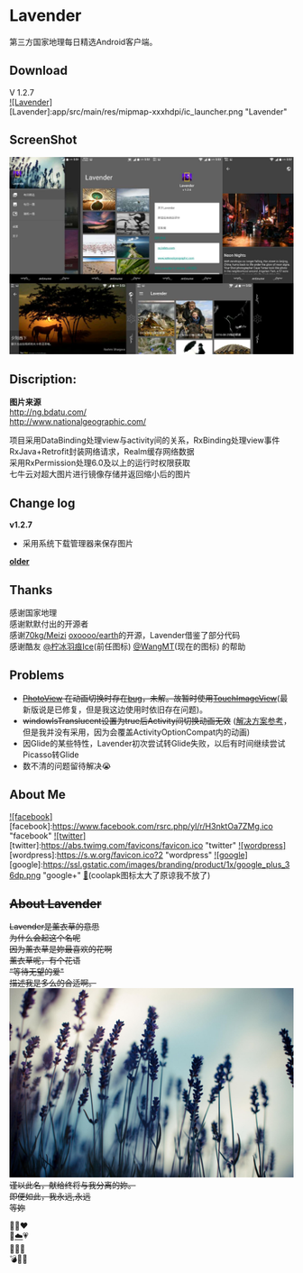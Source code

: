 # Lavender
第三方国家地理每日精选Android客户端。


Download
--------
V 1.2.7  
[![Lavender]](app/Lavender.apk)  
[Lavender]:app/src/main/res/mipmap-xxxhdpi/ic_launcher.png "Lavender"


ScreenShot
----------
![](screenshot/v1.2.6.jpg)



Discription:
-----------------
**图片来源**  
http://ng.bdatu.com/  
http://www.nationalgeographic.com/  

项目采用DataBinding处理view与activity间的关系，RxBinding处理view事件  
RxJava+Retrofit封装网络请求，Realm缓存网络数据  
采用RxPermission处理6.0及以上的运行时权限获取  
七牛云对超大图片进行镜像存储并返回缩小后的图片  




Change log
----------
**v1.2.7**  
* 采用系统下载管理器来保存图片

[**older**](changeLog/README.md)


Thanks
-----------------
感谢国家地理  
感谢默默付出的开源者  
感谢[70kg/Meizi](https://github.com/70kg/Meizi) [oxoooo/earth](https://github.com/oxoooo/earth)的开源，Lavender借鉴了部分代码  
感谢酷友 [@柠冰羽痕Ice](http://www.coolapk.com/u/482620)(前任图标) [@WangMT](http://www.coolapk.com/u/413199)(现在的图标) 的帮助


Problems
--------
* ~~[PhotoView](https://github.com/chrisbanes/PhotoView) 在动画切换时存在[bug](https://github.com/chrisbanes/PhotoView/issues/243)，未解。故暂时使用[TouchImageView](https://github.com/MikeOrtiz/TouchImageView)~~(最新版说是已修复，但是我这边使用时依旧存在问题)。
* ~~windowIsTranslucent设置为true后Activity间切换动画无效~~ ([解决方案参考](http://blog.csdn.net/fancylovejava/article/details/39643449)，但是我并没有采用，因为会覆盖ActivityOptionCompat内的动画)
* 因Glide的某些特性，Lavender初次尝试转Glide失败，以后有时间继续尝试Picasso转Glide
* 数不清的问题留待解决:sob:




About Me
--------
[![facebook]](https://www.facebook.com/profile.php?id=100008406013865)  
[facebook]:https://www.facebook.com/rsrc.php/yl/r/H3nktOa7ZMg.ico "facebook"
[![twitter]](https://twitter.com/ComtinueD)  
[twitter]:https://abs.twimg.com/favicons/favicon.ico "twitter"
[![wordpress]](http://danyang.party/wordpress/)  
[wordpress]:https://s.w.org/favicon.ico?2 "wordpress"
[![google]](https://plus.google.com/u/0/101425594566289316258/posts)  
[google]:https://ssl.gstatic.com/images/branding/product/1x/google_plus_36dp.png "google+"
[:frog:](http://www.coolapk.com/u/523253)(coolapk图标太大了原谅我不放了)


~~About Lavender~~
-----------------
~~Lavender是薰衣草的意思  
为什么会起这个名呢  
因为薰衣草是妳最喜欢的花啊  
薰衣草呢，有个花语  
“等待无望的爱"  
描述我是多么的合适啊。  
![](screenshot/Lavender.jpg)  
谨以此名，献给终将与我分离的妳。  
即便如此，我永远,永远  
等妳~~  


  
:blue_heart::purple_heart::heart:  
:yellow_heart:[:cloud:](http://danyang.party/wordpress/2016/09/14/235/ "云，如果妳能看到的话，我一直在等妳"):heartpulse:  
:sparkling_heart::revolving_hearts::two_hearts:  
:bomb::girl::poop: